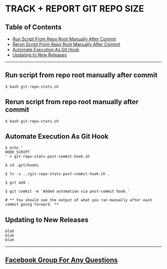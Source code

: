 # TRACK + REPORT GIT REPO SIZE

## Table of Contents

- [Run Script From Repo Root Manually After Commit](#run-script-from-repo-root-manually-after-commit)
- [Rerun Script From Repo Root Manually After Commit](#rerun-script-from-repo-root-manually-after-commit)
- [Automate Execution As Git Hook](#automate-execution-as-git-hook)
- [Updating to New Releases](#updating-to-new-releases)
---

## Run script from repo root manually after commit

```
$ bash git-repo-stats.sh
```

## Rerun script from repo root manually after commit

```
$ bash git-repo-stats.sh
```

## Automate Execution As Git Hook

```
$ echo '
HOOK SCRIPT
' > git-repo-stats-post-commit-hook.sh

$ cd .git/hooks

$ ln -s ../git-repo-stats-post-commit-hook.sh .

$ git add .

$ git commit -m 'Added automation via post-commit hook.'

# ** You should see the output of what you ran manually after each commit going forward. **

```

## Updating to New Releases
```
blah
blah
blah
```
---

## [Facebook Group For Any Questions](https://www.facebook.com/groups/BigDataProcessing/)


